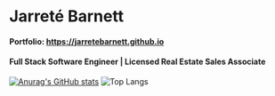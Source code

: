 # Jarreté Barnett
#### Portfolio: https://jarretebarnett.github.io
#### Full Stack Software Engineer | Licensed Real Estate Sales Associate
[![Anurag's GitHub stats](https://github-readme-stats.vercel.app/api?username=jarretebarnett&hide=stars&show_icons=true&theme=algolia)](https://github.com/anuraghazra/github-readme-stats)
![Top Langs](https://github-readme-stats.vercel.app/api/top-langs/?username=jarretebarnett&layout=compact&theme=algolia)
